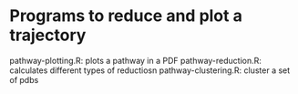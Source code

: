 # Programs to reduce and plot a trajectory

pathway-plotting.R: plots a pathway in a PDF
pathway-reduction.R: calculates different types of reductiosn
pathway-clustering.R: cluster a set of pdbs


